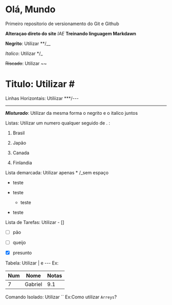 # Olá, Mundo
 Primeiro repositorio de versionamento do Git e Github

**Alteraçao direto do site**
*IAE* 
__Treinando linguagem Markdawn__

**Negrito**: Utilizar **/__

*Italico*: Utilizar  */_

~~Riscado~~: Utilizar ~~

# Titulo: Utilizar \#

Linhas Horizontais: Utiliizar ***/---

***

__*Misturado*__: Utilizar da mesma forma o negrito e o italico juntos

Listas: Utilizar um numero qualquer seguido de . :

1. Brasil

2. Japão

6. Canada

1111. Finlandia

Lista demarcada: Utilizar apenas * /_sem espaço

* teste

* teste

   * teste

* teste

Lista de Tarefas: Utilizar - []

- [ ] pão

- [ ] queijo

- [x] presunto

Tabela: Utilizar | e --- Ex:

Num| Nome | Notas
---|---|---
7 | Gabriel | 9.1

Comando Isolado: Utilizar \`\`
Ex:Como utilizar `Arreys`?
